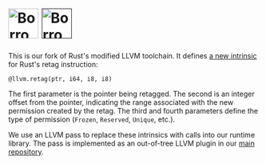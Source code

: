 # <a href="https://borrowsanitizer.com"><img height="60px" src="https://borrowsanitizer.com/images/bsan.svg" alt="BorrowSanitizer" /></a> <a href=""><picture><source media="(prefers-color-scheme: dark)" height="60px" height="60px" srcset="https://borrowsanitizer.com/images/bsan-text-dark.svg"/><img height="60px" height="60px" src="https://borrowsanitizer.com/images/bsan-text-light.svg" alt="BorrowSanitizer" /></picture></a>

This is our fork of Rust's modified LLVM toolchain. It defines [a new intrinsic](https://github.com/BorrowSanitizer/llvm-project/blob/78ccf4fa642800a65f36e166502c46b91e3e3752/llvm/include/llvm/IR/Intrinsics.td#L1883C1-L1883C90) for Rust's retag instruction:
```
@llvm.retag(ptr, i64, i8, i8)
```
The first parameter is the pointer being retagged. The second is an integer offset from the pointer, indicating the range associated with the new permission created by the retag. The third and fourth parameters define the type of permission (`Frozen`, `Reserved`, `Unique`, etc.). 

We use an LLVM pass to replace these intrinsics with calls into our runtime library. The pass is implemented as an out-of-tree LLVM plugin in our [main repository](https://github.com/BorrowSanitizer/bsan).
